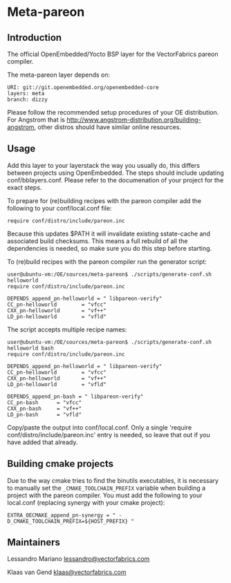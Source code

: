 Meta-pareon
================================

Introduction
-------------------------

The official OpenEmbedded/Yocto BSP layer for the VectorFabrics pareon compiler.

The meta-pareon layer depends on:

	URI: git://git.openembedded.org/openembedded-core
	layers: meta
	branch: dizzy

Please follow the recommended setup procedures of your OE distribution. For Angstrom that is http://www.angstrom-distribution.org/building-angstrom, other distros should have similar online resources.

Usage
-------------------------

Add this layer to your layerstack the way you usually do, this differs between projects using OpenEmbedded. The steps should include updating conf/bblayers.conf. Please refer to the documenation of your project for the exact steps.

To prepare for (re)building recipes with the pareon compiler add the following to your conf/local.conf file:

	require conf/distro/include/pareon.inc

Because this updates $PATH it will invalidate existing sstate-cache and associated build checksums. This means a full rebuild of all the dependencies is needed, so make sure you do this step before starting.

To (re)build recipes with the pareon compiler run the generator script:

	user@ubuntu-vm:/OE/sources/meta-pareon$ ./scripts/generate-conf.sh helloworld
	require conf/distro/include/pareon.inc

	DEPENDS_append_pn-helloworld = " libpareon-verify"
	CC_pn-helloworld        = "vfcc"
	CXX_pn-helloworld       = "vf++"
	LD_pn-helloworld        = "vfld"


The script accepts multiple recipe names:

	user@ubuntu-vm:/OE/sources/meta-pareon$ ./scripts/generate-conf.sh helloworld bash
	require conf/distro/include/pareon.inc

	DEPENDS_append_pn-helloworld = " libpareon-verify"
	CC_pn-helloworld        = "vfcc"
	CXX_pn-helloworld       = "vf++"
	LD_pn-helloworld        = "vfld"

	DEPENDS_append_pn-bash = " libpareon-verify"
	CC_pn-bash      = "vfcc"
	CXX_pn-bash     = "vf++"
	LD_pn-bash      = "vfld"

Copy/paste the output into conf/local.conf. Only a single 'require conf/distro/include/pareon.inc' entry is needed, so leave that out if you have added that already.

Building cmake projects
-------------------------

Due to the way cmake tries to find the binutils executables, it is necessary to manually set the `_CMAKE_TOOLCHAIN_PREFIX` variable when building a project with the pareon compiler. You must add the following to your local.conf (replacing synergy with your cmake project):

    EXTRA_OECMAKE_append_pn-synergy = " -D_CMAKE_TOOLCHAIN_PREFIX=${HOST_PREFIX} "


Maintainers
-------------------------

Lessandro Mariano <lessandro@vectorfabrics.com>

Klaas van Gend <klaas@vectorfabrics.com>
